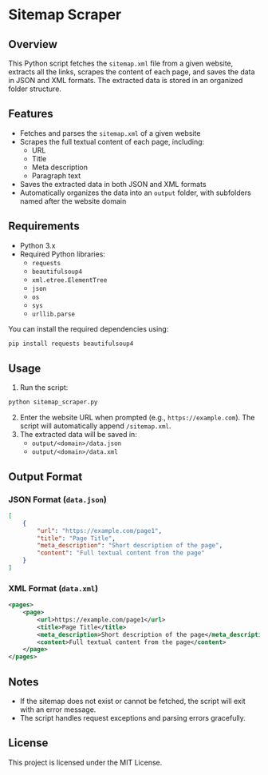 # Sitemap Scraper

## Overview
This Python script fetches the `sitemap.xml` file from a given website, extracts all the links, scrapes the content of each page, and saves the data in JSON and XML formats. The extracted data is stored in an organized folder structure.

## Features
- Fetches and parses the `sitemap.xml` of a given website
- Scrapes the full textual content of each page, including:
  - URL
  - Title
  - Meta description
  - Paragraph text
- Saves the extracted data in both JSON and XML formats
- Automatically organizes the data into an `output` folder, with subfolders named after the website domain

## Requirements
- Python 3.x
- Required Python libraries:
  - `requests`
  - `beautifulsoup4`
  - `xml.etree.ElementTree`
  - `json`
  - `os`
  - `sys`
  - `urllib.parse`

You can install the required dependencies using:
```bash
pip install requests beautifulsoup4
```

## Usage
1. Run the script:
```bash
python sitemap_scraper.py
```
2. Enter the website URL when prompted (e.g., `https://example.com`). The script will automatically append `/sitemap.xml`.
3. The extracted data will be saved in:
   - `output/<domain>/data.json`
   - `output/<domain>/data.xml`

## Output Format
### JSON Format (`data.json`)
```json
[
    {
        "url": "https://example.com/page1",
        "title": "Page Title",
        "meta_description": "Short description of the page",
        "content": "Full textual content from the page"
    }
]
```
### XML Format (`data.xml`)
```xml
<pages>
    <page>
        <url>https://example.com/page1</url>
        <title>Page Title</title>
        <meta_description>Short description of the page</meta_description>
        <content>Full textual content from the page</content>
    </page>
</pages>
```

## Notes
- If the sitemap does not exist or cannot be fetched, the script will exit with an error message.
- The script handles request exceptions and parsing errors gracefully.

## License
This project is licensed under the MIT License.

